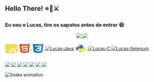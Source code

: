 ## Hello There! ⭐🧔⚔️
### Eu sou o Lucas, tire os sapatos antes de entrar 😄

<div align="center">
  <a href="https://github.com/lucassmaniotto">
  <img height="180em" src="https://github-readme-stats.vercel.app/api?username=lucassmaniotto&show_icons=true&theme=dracula&include_all_commits=true&count_private=true"/>
  <img height="180em" src="https://github-readme-stats.vercel.app/api/top-langs/?username=lucassmaniotto&layout=compact&langs_count=7&theme=dracula"/>
</div>
<div style="display: inline_block"><br>
  <img align="center" alt="Lucas-Js" height="30" width="40" src="https://raw.githubusercontent.com/devicons/devicon/master/icons/javascript/javascript-plain.svg">
  <img align="center" alt="Lucas-HTML" height="30" width="40" src="https://raw.githubusercontent.com/devicons/devicon/master/icons/html5/html5-original.svg">
  <img align="center" alt="Lucas-CSS" height="30" width="40" src="https://raw.githubusercontent.com/devicons/devicon/master/icons/css3/css3-original.svg">
  <img align="center" alt="Lucas-Java" height="30" width="40" src="https://cdn.jsdelivr.net/gh/devicons/devicon/icons/java/java-original.svg" />
  <img align="center" alt="Lucas-Python" height="30" width="40" src="https://raw.githubusercontent.com/devicons/devicon/master/icons/python/python-original.svg">
  <img align="center" alt="Lucas-C" height="30" width="40" src="https://cdn.jsdelivr.net/gh/devicons/devicon/icons/c/c-original.svg">
  <img align="center" alt="Lucas-Selenium" height="30" width="40" src="https://cdn.jsdelivr.net/gh/devicons/devicon/icons/selenium/selenium-original.svg" />
</div>
  
  ##
 
<div>
  <a href="https://br.pinterest.com/lucassmaniotto/" target="_blank"><img src="https://img.shields.io/badge/Pinterest-%23E60023.svg?&style=for-the-badge&logo=Pinterest&logoColor=white" target="_blank"></a>
  <a href="https://instagram.com/alpiste_punk" target="_blank"><img src="https://img.shields.io/badge/-Instagram-%23E4405F?style=for-the-badge&logo=instagram&logoColor=white" target="_blank"></a>
  <a href="https://open.spotify.com/user/22gktbankxa4r3eaxarfxdzgi?si=d78a7ea3c0c0476a" target="_blank"><img src="https://img.shields.io/badge/Spotify-1ED760?&style=for-the-badge&logo=spotify&logoColor=white" target="_blank"></a>
  <a href="https://twitter.com/alpiste_punk" target="_blank"><img src="https://img.shields.io/badge/Twitter-1DA1F2?style=for-the-badge&logo=twitter&logoColor=white" target="_blank"></a>
  <a href="https://www.linkedin.com/in/lucas-smaniotto-a7092b1a0/" target="_blank"><img src="https://img.shields.io/badge/-LinkedIn-%230077B5?style=for-the-badge&logo=linkedin&logoColor=white" target="_blank"></a>
  <a href="https://selftitledghost.tumblr.com" target="_blank"><img src="https://img.shields.io/badge/Tumblr-%2336465D.svg?&style=for-the-badge&logo=Tumblr&logoColor=white" target="_blank"></a>
  <a href="https://steamcommunity.com/profiles/76561198155821516/" target="_blank"><img src="https://img.shields.io/badge/Steam-000000?style=for-the-badge&logo=steam&logoColor=white" target="_blank"></a>

  
  
  ![Snake animation](https://github.com/lucassmaniotto/lucassmaniotto/blob/output/github-contribution-grid-snake.svg)
 
</div>
